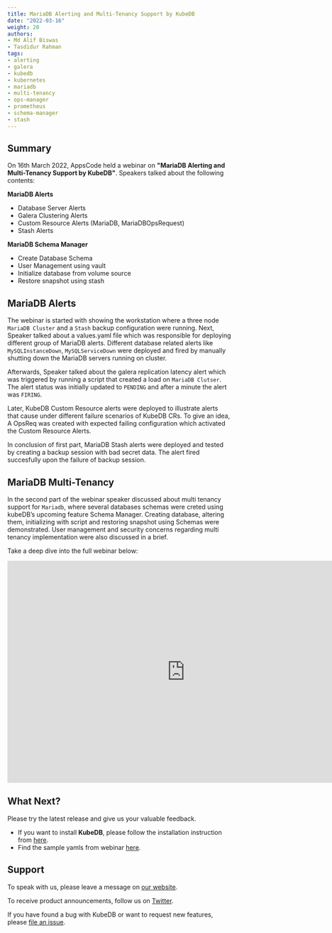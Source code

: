```yaml
---
title: MariaDB Alerting and Multi-Tenancy Support by KubeDB
date: "2022-03-16"
weight: 20
authors:
- Md Alif Biswas
- Tasdidur Rahman
tags:
- alerting
- galera
- kubedb
- kubernetes
- mariadb
- multi-tenancy
- ops-manager
- prometheus
- schema-manager
- stash
---
```


## Summary

On 16th March 2022, AppsCode held a webinar on **"MariaDB Alerting and Multi-Tenancy Support by KubeDB"**. Speakers talked about the following contents:

**MariaDB Alerts**
- Database Server Alerts
- Galera Clustering Alerts
- Custom Resource Alerts (MariaDB, MariaDBOpsRequest)
- Stash Alerts

**MariaDB Schema Manager**
- Create Database Schema
- User Management using vault
- Initialize database from volume source
- Restore snapshot using stash


## MariaDB Alerts

The webinar is started with showing the workstation where a three node `MariaDB Cluster` and a `Stash` backup configuration were running. Next, Speaker talked about a values.yaml file which was responsible for deploying different group of MariaDB alerts. Different database related alerts like `MySQLInstanceDown`, `MySQLServiceDown` were deployed and fired by manually shutting down the MariaDB servers running on cluster. 

Afterwards, Speaker talked about the galera replication latency alert which was triggered by running a script that created a load on `MariaDB Clutser`. The alert status was initially updated to `PENDING` and after a minute the alert was `FIRING`.

Later, KubeDB Custom Resource alerts were deployed to illustrate alerts that cause under different failure scenarios of KubeDB CRs. To give an idea, A OpsReq was created with expected failing configuration which activated the Custom Resource Alerts.

In conclusion of first part, MariaDB Stash alerts were deployed and tested by creating a backup session with bad secret data. The alert fired succesfully upon the failure of backup session.


## MariaDB Multi-Tenancy 

In the second part of the webinar speaker discussed about multi tenancy support for `Mariadb`, where several databases schemas were creted using kubeDB’s upcoming feature Schema Manager. Creating database, altering them, initializing with script and restoring snapshot using Schemas were demonstrated. User management and security concerns regarding multi tenancy implementation were also discussed in a brief.


Take a deep dive into the full webinar below:

<iframe style="height: 500px; width: 800px" src="https://youtube.com/embed/P8l2v6-yCHU" title="YouTube video player" frameborder="0" allow="accelerometer; autoplay; clipboard-write; encrypted-media; gyroscope; picture-in-picture" allowfullscreen></iframe>

## What Next?

Please try the latest release and give us your valuable feedback.

* If you want to install **KubeDB**, please follow the installation instruction from [here](https://kubedb.com/docs/v2022.02.22/setup/).
* Find the sample yamls from webinar [here](https://github.com/kubedb/project/tree/master/demo/mariadb/webinar-2022.03.16).


## Support

To speak with us, please leave a message on [our website](https://appscode.com/contact/).

To receive product announcements, follow us on [Twitter](https://twitter.com/KubeVault).

If you have found a bug with KubeDB or want to request new features, please [file an issue](https://github.com/kubedb/project/issues/new).
